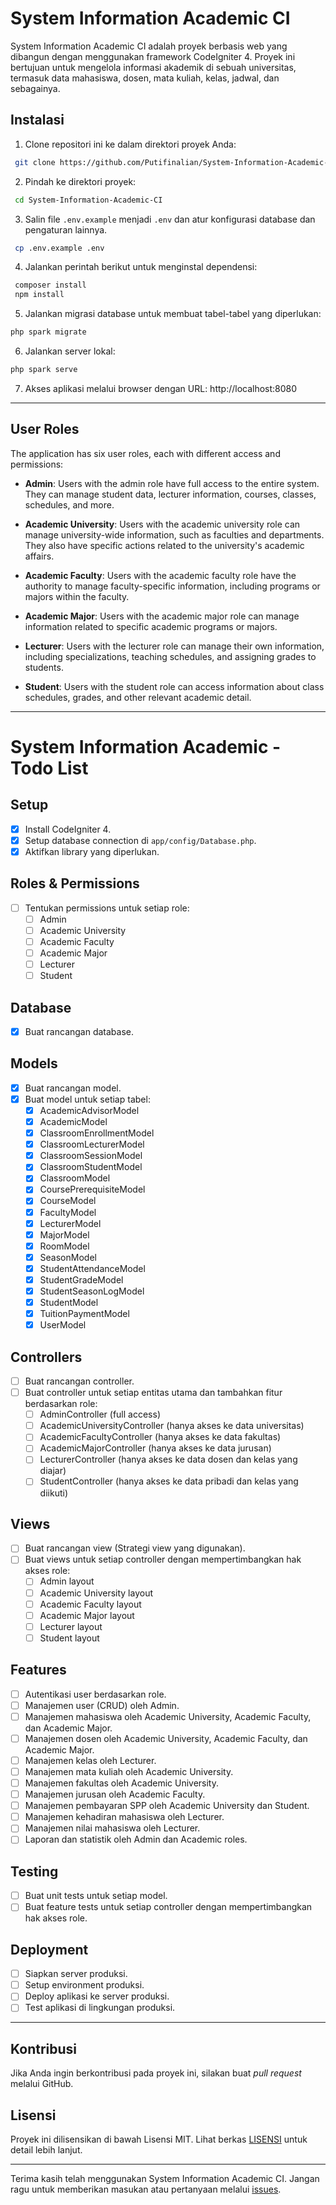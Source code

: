 # System Information Academic CI

System Information Academic CI adalah proyek berbasis web yang dibangun dengan menggunakan framework CodeIgniter 4. Proyek ini bertujuan untuk mengelola informasi akademik di sebuah universitas, termasuk data mahasiswa, dosen, mata kuliah, kelas, jadwal, dan sebagainya.

## Instalasi

1. Clone repositori ini ke dalam direktori proyek Anda:

```bash
 git clone https://github.com/Putifinalian/System-Information-Academic-CI.git
```

2. Pindah ke direktori proyek:

```bash
 cd System-Information-Academic-CI
```

3. Salin file `.env.example` menjadi `.env` dan atur konfigurasi database dan pengaturan lainnya.

```bash
 cp .env.example .env
```

4. Jalankan perintah berikut untuk menginstal dependensi:

```bash
 composer install
 npm install
```

5. Jalankan migrasi database untuk membuat tabel-tabel yang diperlukan:

```bash
php spark migrate
```

6. Jalankan server lokal:

```bash
php spark serve
```

7. Akses aplikasi melalui browser dengan URL: http://localhost:8080

---

## User Roles

The application has six user roles, each with different access and permissions:

- **Admin**: Users with the admin role have full access to the entire system. They can manage student data, lecturer information, courses, classes, schedules, and more.

- **Academic University**: Users with the academic university role can manage university-wide information, such as faculties and departments. They also have specific actions related to the university's academic affairs.

- **Academic Faculty**: Users with the academic faculty role have the authority to manage faculty-specific information, including programs or majors within the faculty.

- **Academic Major**: Users with the academic major role can manage information related to specific academic programs or majors.

- **Lecturer**: Users with the lecturer role can manage their own information, including specializations, teaching schedules, and assigning grades to students.

- **Student**: Users with the student role can access information about class schedules, grades, and other relevant academic detail.

---

# System Information Academic - Todo List

## Setup

- [x] Install CodeIgniter 4.
- [x] Setup database connection di `app/config/Database.php`.
- [x] Aktifkan library yang diperlukan.

## Roles & Permissions

- [ ] Tentukan permissions untuk setiap role:
  - [ ] Admin
  - [ ] Academic University
  - [ ] Academic Faculty
  - [ ] Academic Major
  - [ ] Lecturer
  - [ ] Student

## Database

- [x] Buat rancangan database.

## Models

- [x] Buat rancangan model.
- [x] Buat model untuk setiap tabel:
  - [x] AcademicAdvisorModel
  - [x] AcademicModel
  - [x] ClassroomEnrollmentModel
  - [x] ClassroomLecturerModel
  - [x] ClassroomSessionModel
  - [x] ClassroomStudentModel
  - [x] ClassroomModel
  - [x] CoursePrerequisiteModel
  - [x] CourseModel
  - [x] FacultyModel
  - [x] LecturerModel
  - [x] MajorModel
  - [x] RoomModel
  - [x] SeasonModel
  - [x] StudentAttendanceModel
  - [x] StudentGradeModel
  - [x] StudentSeasonLogModel
  - [x] StudentModel
  - [x] TuitionPaymentModel
  - [x] UserModel

## Controllers

- [ ] Buat rancangan controller.
- [ ] Buat controller untuk setiap entitas utama dan tambahkan fitur berdasarkan role:
  - [ ] AdminController (full access)
  - [ ] AcademicUniversityController (hanya akses ke data universitas)
  - [ ] AcademicFacultyController (hanya akses ke data fakultas)
  - [ ] AcademicMajorController (hanya akses ke data jurusan)
  - [ ] LecturerController (hanya akses ke data dosen dan kelas yang diajar)
  - [ ] StudentController (hanya akses ke data pribadi dan kelas yang diikuti)

## Views

- [ ] Buat rancangan view (Strategi view yang digunakan).
- [ ] Buat views untuk setiap controller dengan mempertimbangkan hak akses role:
  - [ ] Admin layout
  - [ ] Academic University layout
  - [ ] Academic Faculty layout
  - [ ] Academic Major layout
  - [ ] Lecturer layout
  - [ ] Student layout

## Features

- [ ] Autentikasi user berdasarkan role.
- [ ] Manajemen user (CRUD) oleh Admin.
- [ ] Manajemen mahasiswa oleh Academic University, Academic Faculty, dan Academic Major.
- [ ] Manajemen dosen oleh Academic University, Academic Faculty, dan Academic Major.
- [ ] Manajemen kelas oleh Lecturer.
- [ ] Manajemen mata kuliah oleh Academic University.
- [ ] Manajemen fakultas oleh Academic University.
- [ ] Manajemen jurusan oleh Academic Faculty.
- [ ] Manajemen pembayaran SPP oleh Academic University dan Student.
- [ ] Manajemen kehadiran mahasiswa oleh Lecturer.
- [ ] Manajemen nilai mahasiswa oleh Lecturer.
- [ ] Laporan dan statistik oleh Admin dan Academic roles.

## Testing

- [ ] Buat unit tests untuk setiap model.
- [ ] Buat feature tests untuk setiap controller dengan mempertimbangkan hak akses role.

## Deployment

- [ ] Siapkan server produksi.
- [ ] Setup environment produksi.
- [ ] Deploy aplikasi ke server produksi.
- [ ] Test aplikasi di lingkungan produksi.

---

## Kontribusi

Jika Anda ingin berkontribusi pada proyek ini, silakan buat _pull request_ melalui GitHub.

## Lisensi

Proyek ini dilisensikan di bawah Lisensi MIT. Lihat berkas [LISENSI](LICENSE) untuk detail lebih lanjut.

---

Terima kasih telah menggunakan System Information Academic CI. Jangan ragu untuk memberikan masukan atau pertanyaan melalui [issues](https://github.com/Putifinalian/System-Information-Academic-CI/issues).
